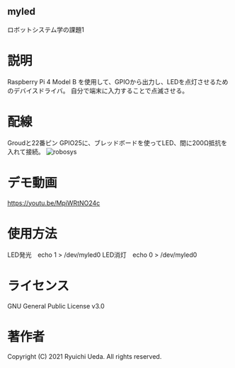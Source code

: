 ## myled
ロボットシステム学の課題1

# 説明
Raspberry Pi 4 Model B を使用して、GPIOから出力し、LEDを点灯させるためのデバイスドライバ。
自分で端末に入力することで点滅させる。

# 配線
Groudと22番ピン GPIO25に、ブレッドボードを使ってLED、間に200Ω抵抗を入れて接続。
![robosys](https://user-images.githubusercontent.com/93691873/146097169-59c92616-35e7-445e-a3e3-017734a13416.jpg)

# デモ動画
https://youtu.be/MpiWRtNO24c

# 使用方法
LED発光　echo 1 > /dev/myled0
LED消灯　echo 0 > /dev/myled0

# ライセンス
GNU General Public License v3.0

# 著作者
Copyright (C) 2021 Ryuichi Ueda. All rights reserved.
